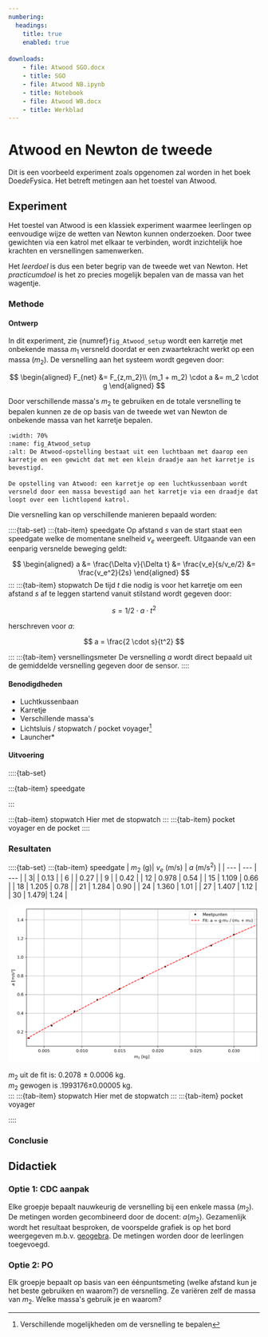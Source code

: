 ```yaml
---
numbering:
  headings:
    title: true
    enabled: true 
    
downloads:
    - file: Atwood SGO.docx
    - title: SGO
    - file: Atwood NB.ipynb
    - title: Notebook
    - file: Atwood WB.docx
    - title: Werkblad
---
```


# Atwood en Newton de tweede
Dit is een voorbeeld experiment zoals opgenomen zal worden in het boek Doe*de*Fysica. Het betreft metingen aan het toestel van Atwood.

## Experiment
Het toestel van Atwood is een klassiek experiment waarmee leerlingen op eenvoudige wijze de wetten van Newton kunnen onderzoeken. Door twee gewichten via een katrol met elkaar te verbinden, wordt inzichtelijk hoe krachten en versnellingen samenwerken. 

Het *leerdoel* is dus een beter begrip van de tweede wet van Newton. Het *practicumdoel* is het zo precies mogelijk bepalen van de massa van het wagentje.

### Methode

#### Ontwerp
In dit experiment, zie {numref}`fig_Atwood_setup` wordt een karretje met onbekende massa $m_1$ versneld doordat er een zwaartekracht werkt op een massa ($m_2$). De versnelling aan het systeem wordt gegeven door:

$$
\begin{aligned}
F_{net} &= F_{z,m_2}\\
(m_1 + m_2) \cdot a &= m_2 \cdot g
\end{aligned}
$$

Door verschillende massa's $m_2$ te gebruiken en de totale versnelling te bepalen kunnen ze de op basis van de tweede wet van Newton de onbekende massa van het karretje bepalen. 

```{figure} Atwood.png
:width: 70%
:name: fig_Atwood_setup 
:alt: De Atwood-opstelling bestaat uit een luchtbaan met daarop een karretje en een gewicht dat met een klein draadje aan het karretje is bevestigd.

De opstelling van Atwood: een karretje op een luchtkussenbaan wordt versneld door een massa bevestigd aan het karretje via een draadje dat loopt over een lichtlopend katrol.
```

Die versnelling kan op verschillende manieren bepaald worden:

::::{tab-set}
:::{tab-item} speedgate
Op afstand $s$ van de start staat een speedgate welke de momentane snelheid $v_e$ weergeeft. Uitgaande van een eenparig versnelde beweging geldt:

$$
\begin{aligned}
a &= \frac{\Delta v}{\Delta t}
  &= \frac{v_e}{s/v_e/2}
  &= \frac{v_e^2}{2s}
\end{aligned}
$$
:::
:::{tab-item} stopwatch
De tijd $t$ die nodig is voor het karretje om een afstand $s$ af te leggen startend vanuit stilstand wordt gegeven door: 

$$
s = 1/2 \cdot a \cdot t^2
$$

herschreven voor $a$:

$$
a = \frac{2 \cdot s}{t^2}
$$

:::
:::{tab-item} versnellingsmeter
De versnelling $a$ wordt direct bepaald uit de gemiddelde versnelling gegeven door de sensor.
::::

#### Benodigdheden
* Luchtkussenbaan
* Karretje 
* Verschillende massa's
* Lichtsluis / stopwatch / pocket voyager[^fn1] 
* Launcher*

#### Uitvoering

::::{tab-set}

:::{tab-item} speedgate

:::

:::{tab-item} stopwatch
Hier met de stopwatch
:::
:::{tab-item} pocket voyager
en de pocket
::::




### Resultaten
::::{tab-set}
:::{tab-item} speedgate
| $m_2$ (g)| $v_e$ (m/s) | $a$ (m/s$^2$) |
| --- | --- | --- |
| 3| | 0.13 |
| 6 | | 0.27 |
| 9 | | 0.42 |
| 12 | 0.978 | 0.54 |
| 15 | 1.109 | 0.66 |
| 18 | 1.205 | 0.78 |
| 21 | 1.284 | 0.90 |
| 24 | 1.360 | 1.01 |
| 27 | 1.407 | 1.12 |
| 30 | 1.479| 1.24 |

![](atwood_fit.png)

$m_2$ uit de fit is: 0.2078 ± 0.0006 kg.  
$m_2$ gewogen is .1993176±0.00005 kg.  
:::
:::{tab-item} stopwatch
Hier met de stopwatch
:::
:::{tab-item} pocket voyager

::::

### Conclusie

## Didactiek
### Optie 1: CDC aanpak
Elke groepje bepaalt nauwkeurig de versnelling bij een enkele massa ($m_2$). De metingen worden gecombineerd door de docent: $a(m_2)$. Gezamenlijk wordt het resultaat besproken, de voorspelde grafiek is op het bord weergegeven m.b.v. [geogebra](https://geogebra.org). De metingen worden door de leerlingen toegevoegd.

### Optie 2: PO
Elk groepje bepaalt op basis van een éénpuntsmeting (welke afstand kun je het beste gebruiken en waarom?) de versnelling. Ze variëren zelf de massa van $m_2$. Welke massa's gebruik je en waarom?

[^fn1]: Verschillende mogelijkheden om de versnelling te bepalen

